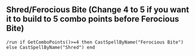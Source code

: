 ## Shred/Ferocious Bite (Change 4 to 5 if you want it to build to 5 combo points before Ferocious Bite)
```
/run if GetComboPoints()>=4 then CastSpellByName("Ferocious Bite") else CastSpellByName("Shred") end
```